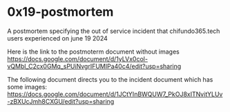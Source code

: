 # 0x19-postmortem
A postmortem specifying the out of service incident that chifundo365.tech users experienced on june 19 2024

Here is the link to the postmoterm document without images
https://docs.google.com/document/d/1yLVx0col-vQMbl_C2cx0GMq_sPUiNvgrIFUMIPa40c4/edit?usp=sharing

The following document directs you to the incident document which has some images:
https://docs.google.com/document/d/1JCtYInBWQUW7_PkOJ8xITNvitYLUv-zBXUcJmh8CXGU/edit?usp=sharing

